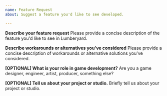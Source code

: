 ```yaml
---
name: Feature Request
about: Suggest a feature you'd like to see developed. 

---
```


**Describe your feature request**
Please provide a concise description of the feature you'd like to see in Lumberyard.

**Describe workarounds or alternatives you've considered**
Please provide a concise description of workarounds or alternative solutions you've considered.

**[OPTIONAL] What is your role in game development?**
Are you a game designer, engineer, artist, producer, something else?

**[OPTIONAL] Tell us about your project or studio.**
Briefly tell us about your project or studio.
